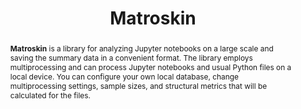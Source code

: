 ---
title: "Matroskin"
collection: tools
permalink: /tools/matroskin
paperurl: 'https://doi.org/10.1145/3524842.3528447'
tool: 'https://github.com/JetBrains-Research/Matroskin'
pdf: 'https://arxiv.org/abs/2203.16718'
tag: 'A library for the large scale analysis of Jupyter notebooks.'
award: '🏆 ACM SIGSOFT Distinguished Paper Award 🏆'
video: 'https://www.youtube.com/watch?v=bYXUfXtR2-Y'
abstract: '<p><b>Matroskin</b> is a library for analyzing Jupyter notebooks on a large scale and saving the summary data in a convenient format. The library employs multiprocessing and can process Jupyter notebooks and usual Python files on a local device. You can configure your own local database, change multiprocessing settings, sample sizes, and structural metrics that will be calculated for the files.</p>'
---